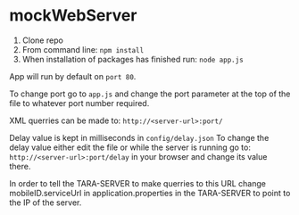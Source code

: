 # mockWebServer
1. Clone repo
2. From command line: 
`npm install`
3. When installation of packages has finished run:
`node app.js`

App will run by default on `port 80`.

To change port go to `app.js` and change the port parameter at the top of the file to whatever port number required.

XML querries can be made to: `http://<server-url>:port/`

Delay value is kept in milliseconds in `config/delay.json`
To change the delay value either edit the file or while the server is running go to: `http://<server-url>:port/delay` in your browser and change its value there.

In order to tell the TARA-SERVER to make querries to this URL change mobileID.serviceUrl in application.properties in the TARA-SERVER to point to the IP of the server.
